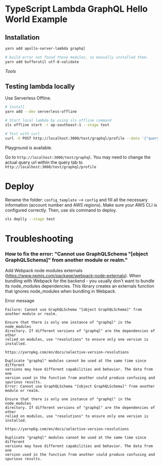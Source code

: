 # TypeScript Lambda GraphQL Hello World Example


## Installation

```bash
yarn add apollo-server-lambda graphql

# build error not found these modules, so manually installed them.
yarn add bufferutil utf-8-validate
```

*Tools*

## Testing lambda locally

Use Serverless Offline.

```bash
# Install
yarn add --dev serverless-offline

# Start local lambda by using sls offline command
sls offline start -r ap-southeast-1 --stage test

# Test with curl
curl -X POST http://localhost:3000/test/graphql/profile --data '{"query": "{hello}"}'
```

Playground is available.

Go to `http://localhost:3000/test/graphql`. You may need to change the actual query url within the query tab to `http://localhost:3000/test/graphql/profile`

# Deploy

Rename the folder: `config_template` --> `config` and fill all the necessary information (account number and AWS regions). Make sure your AWS CLI is configured correctly. Then, use sls command to deploy.

```bash
sls deplly --stage test
```

# Troubleshooting

### How to fix the error: "Cannot use GraphQLSchema "[object GraphQLSchema]" from another module or realm."

Add Webpack node modules externals (https://www.npmjs.com/package/webpack-node-externals). When bundling with Webpack for the backend - you usually don't want to bundle its node_modules dependencies. This library creates an externals function that ignores node_modules when bundling in Webpack.

Error message

```
Failure: Cannot use GraphQLSchema "[object GraphQLSchema]" from another module or realm.

Ensure that there is only one instance of "graphql" in the node_modules
directory. If different versions of "graphql" are the dependencies of other
relied on modules, use "resolutions" to ensure only one version is installed.

https://yarnpkg.com/en/docs/selective-version-resolutions

Duplicate "graphql" modules cannot be used at the same time since different
versions may have different capabilities and behavior. The data from one
version used in the function from another could produce confusing and
spurious results.
Error: Cannot use GraphQLSchema "[object GraphQLSchema]" from another module or realm.

Ensure that there is only one instance of "graphql" in the node_modules
directory. If different versions of "graphql" are the dependencies of other
relied on modules, use "resolutions" to ensure only one version is installed.

https://yarnpkg.com/en/docs/selective-version-resolutions

Duplicate "graphql" modules cannot be used at the same time since different
versions may have different capabilities and behavior. The data from one
version used in the function from another could produce confusing and
spurious results.
```

